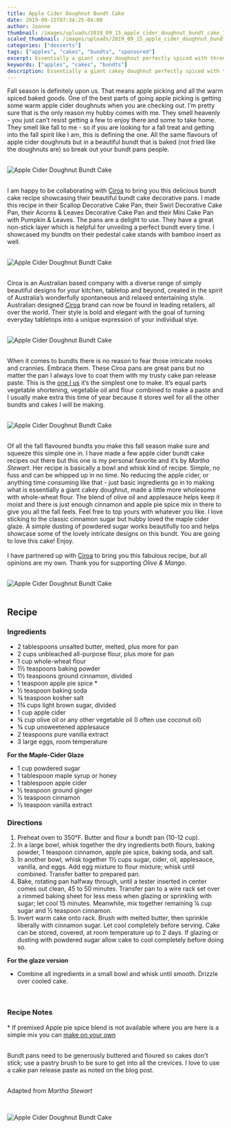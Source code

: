 ```yaml
---
title: Apple Cider Doughnut Bundt Cake
date: 2019-09-15T07:34:25-04:00
author: Joanne
thumbnail: /images/uploads/2019_09_15_apple_cider_doughnut_bundt_cake_1.jpg
scaled_thumbnail: /images/uploads/2019_09_15_apple_cider_doughnut_bundt_cake_0.jpg
categories: ["desserts"]
tags: ["apples", "cakes", "bundts", "sponsored"]
excerpt: Essentially a giant cakey doughnut perfectly spiced with three options to top it with
keywords: ["apples", "cakes", "bundts"]
description: Essentially a giant cakey doughnut perfectly spiced with three options to top it with
---
```


Fall season is definitely upon us. That means apple picking and all the warm spiced baked goods. One of the best parts of going apple picking is getting some warm apple cider doughnuts when you are checking out. I’m pretty sure that is the only reason my hubby comes with me. They smell heavenly - you just can’t resist getting a few to enjoy there and some to take home. They smell like fall to me - so if you are looking for a fall treat and getting into the fall spirit like I am, this is defining the one. All the same flavours of apple cider doughnuts but in a beautiful bundt that is baked (not fried like the doughnuts are) so break out your bundt pans people. 
</br>
</br>

![Apple Cider Doughnut Bundt Cake](/images/uploads/2019_09_15_apple_cider_doughnut_bundt_cake_2.jpg)
</br>
</br>

I am happy to be collaborating with <span class="highlight"><a rel="nofollow" href="https://ciroa.com">Ciroa</a></span> to bring you this delicious bundt cake recipe showcasing their beautiful bundt cake decorative pans. I made this recipe in their Scallop Decorative Cake Pan, their Swirl Decorative Cake Pan, their Acorns & Leaves Decorative Cake Pan and their Mini Cake Pan with Pumpkin & Leaves. The pans are a delight to use. They have a great non-stick layer which is helpful for unveiling a perfect bundt every time. I showcased my bundts on their pedestal cake stands with bamboo insert as well. 
</br>
</br>

![Apple Cider Doughnut Bundt Cake](/images/uploads/2019_09_15_apple_cider_doughnut_bundt_cake_3.jpg)
</br>
</br>

Ciroa is an Australian based company with a diverse range of simply beautiful designs for your kitchen, tabletop and beyond, created in the spirit of Australia’s wonderfully spontaneous and relaxed entertaining style. Australian designed <span class="highlight"><a rel="nofollow" href="https://ciroa.com">Ciroa</a></span> brand can now be found in leading retailers, all over the world. Their style is bold and elegant with the goal of turning everyday tabletops into a unique expression of your individual stye. 
</br>
</br>

![Apple Cider Doughnut Bundt Cake](/images/uploads/2019_09_15_apple_cider_doughnut_bundt_cake_4.jpg)
</br>
</br>

When it comes to bundts there is no reason to fear those intricate nooks and crannies. Embrace them. These Ciroa pans are great pans but no matter the pan I always love to coat them with my trusty cake pan release paste. This is the <span class="highlight"><a rel="nofollow" href="https://www.ifyougiveablondeakitchen.com/2016/07/05/grease-cake-pan-release/">one I us</a></span> it’s the simplest one to make. It’s equal parts vegetable shortening, vegetable oil and flour combined to make a paste and I usually make extra this time of year because it stores well for all the other bundts and cakes I will be making. 
</br>
</br>

![Apple Cider Doughnut Bundt Cake](/images/uploads/2019_09_15_apple_cider_doughnut_bundt_cake_5.jpg)
</br>
</br>

Of all the fall flavoured bundts you make this fall season make sure and squeeze this simple one in. I have made a few apple cider bundt cake recipes out there but this one is my personal favorite and it’s by _Martha Stewart_. Her recipe is basically a bowl and whisk kind of recipe. Simple, no fuss and can be whipped up in no time. No reducing the apple cider, or anything time consuming like that - just basic ingredients go in to making what is essentially a giant cakey doughnut, made a little more wholesome with whole-wheat flour. The blend of olive oil and applesauce helps keep it moist and there is just enough cinnamon and apple pie spice mix in there to give you all the fall feels. Feel free to top yours with whatever you like. I love sticking to the classic cinnamon sugar but hubby loved the maple cider glaze. A simple dusting of powdered sugar works beautifully too and helps showcase some of the lovely intricate designs on this bundt. You are going to love this cake! Enjoy.
</br>
</br>
I have partnered up with <span class="highlight"><a rel="nofollow" href="https://ciroa.com">Ciroa</a></span> to bring you this fabulous recipe, but all opinions are my own. Thank you for supporting _Olive & Mango_.
</br>
</br>

![Apple Cider Doughnut Bundt Cake](/images/uploads/2019_09_15_apple_cider_doughnut_bundt_cake_6.jpg)
</br>
</br>

## Recipe
### Ingredients

* <span itemprop="ingredients">2 tablespoons unsalted butter, melted, plus more for pan </span>
* <span itemprop="ingredients">2 cups unbleached all-purpose flour, plus more for pan</span>
* <span itemprop="ingredients">1 cup whole-wheat flour</span>
* <span itemprop="ingredients">1&frac12; teaspoons baking powder </span>
* <span itemprop="ingredients">1&frac12; teaspoons ground cinnamon, divided </span>
* <span itemprop="ingredients">1 teaspoon apple pie spice *</span>
* <span itemprop="ingredients">&frac12; teaspoon baking soda </span>
* <span itemprop="ingredients">&frac34; teaspoon kosher salt </span>
* <span itemprop="ingredients">1&frac34; cups light brown sugar, divided </span>
* <span itemprop="ingredients">1 cup apple cider </span>
* <span itemprop="ingredients">&frac34; cup olive oil or any other vegetable oil (I often use coconut oil) </span>
* <span itemprop="ingredients">&frac34; cup unsweetened applesauce </span>
* <span itemprop="ingredients">2 teaspoons pure vanilla extract </span>
* <span itemprop="ingredients">3 large eggs, room temperature</span>


__For the Maple-Cider Glaze__

* <span itemprop="ingredients">1 cup powdered sugar</span>
* <span itemprop="ingredients">1 tablespoon maple syrup or honey</span>
* <span itemprop="ingredients">1 tablespoon apple cider</span>
* <span itemprop="ingredients">½ teaspoon ground ginger</span>
* <span itemprop="ingredients">½ teaspoon cinnamon</span>
* <span itemprop="ingredients">½ teaspoon vanilla extract</span>


### Directions

1. Preheat oven to 350°F. Butter and flour a bundt pan (10-12 cup). 
2. In a large bowl, whisk together the dry ingredients both flours, baking powder, 1 teaspoon cinnamon, apple pie spice, baking soda, and salt. 
3. In another bowl, whisk together 1&frac12; cups sugar, cider, oil, applesauce, vanilla, and eggs. Add egg mixture to flour mixture; whisk until combined. Transfer batter to prepared pan. 
4. Bake, rotating pan halfway through, until a tester inserted in center comes out clean, 45 to 50 minutes. Transfer pan to a wire rack set over a rimmed baking sheet for less mess when glazing or sprinkling with sugar; let cool 15 minutes. Meanwhile, mix together remaining &frac14; cup sugar and &frac12; teaspoon cinnamon. 
5. Invert warm cake onto rack. Brush with melted butter, then sprinkle liberally with cinnamon sugar. Let cool completely before serving. Cake can be stored, covered, at room temperature up to 2 days. If glazing or dusting with powdered sugar allow cake to cool completely before doing so. 

__For the glaze version__

* Combine all ingredients in a small bowl and whisk until smooth. Drizzle over cooled cake.
</br>

### Recipe Notes
&ast; 
If premixed Apple pie spice blend is not available where you are here is a simple mix you can [make on your own](https://www.bhg.com/recipes/how-to/bake/how-to-make-apple-pie-spice/)
</br>
</br>

Bundt pans need to be generously buttered and floured so cakes don't stick; use a pastry brush to be sure to get into all the crevices. I love to use a cake pan release paste as noted on the blog post.
</br>
</br>

Adapted from _Martha Stewart_

</br>

![Apple Cider Doughnut Bundt Cake](/images/uploads/2019_09_15_apple_cider_doughnut_bundt_cake_7.jpg)
